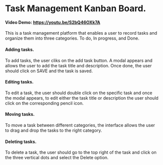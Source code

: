 # Task Management Kanban Board.
#### Video Demo: https://youtu.be/S2bQ46OXk7A
This is a task management platform that enables a user to record tasks and organize them into three categories. To do, In progress, and Done. 

#### Adding tasks.
To add tasks, the user cliks on the add task button.
A modal appears and allows the user to add the task title and description. Once done, the user should click on SAVE and the task is saved.

#### Editing tasks.
To edit a task, the user should double click on the specific task and once the modal appears, to edit either the task title or description
the user should click on the corresponding pencil icon.

#### Moving tasks.
To move a task between different categories, the interface allows the user to drag and drop the tasks to the right category.

#### Deleting tasks.
To delete a task, the user should go to the top right of the task and click on the three vertical dots and select the Delete option.

